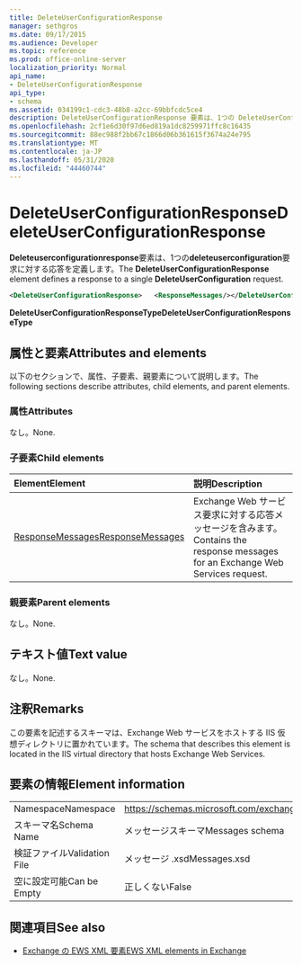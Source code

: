 ```yaml
---
title: DeleteUserConfigurationResponse
manager: sethgros
ms.date: 09/17/2015
ms.audience: Developer
ms.topic: reference
ms.prod: office-online-server
localization_priority: Normal
api_name:
- DeleteUserConfigurationResponse
api_type:
- schema
ms.assetid: 034199c1-cdc3-48b8-a2cc-69bbfcdc5ce4
description: DeleteUserConfigurationResponse 要素は、1つの DeleteUserConfiguration 要求に対する応答を定義します。
ms.openlocfilehash: 2cf1e6d30f97d6ed819a1dc8259971ffc8c16435
ms.sourcegitcommit: 88ec988f2bb67c1866d06b361615f3674a24e795
ms.translationtype: MT
ms.contentlocale: ja-JP
ms.lasthandoff: 05/31/2020
ms.locfileid: "44460744"
---
```

# <a name="deleteuserconfigurationresponse"></a><span data-ttu-id="04b8a-103">DeleteUserConfigurationResponse</span><span class="sxs-lookup"><span data-stu-id="04b8a-103">DeleteUserConfigurationResponse</span></span>

<span data-ttu-id="04b8a-104">**Deleteuserconfigurationresponse**要素は、1つの**deleteuserconfiguration**要求に対する応答を定義します。</span><span class="sxs-lookup"><span data-stu-id="04b8a-104">The **DeleteUserConfigurationResponse** element defines a response to a single **DeleteUserConfiguration** request.</span></span> 
  
```xml
<DeleteUserConfigurationResponse>   <ResponseMessages/></DeleteUserConfigurationResponse>
```

 <span data-ttu-id="04b8a-105">**DeleteUserConfigurationResponseType**</span><span class="sxs-lookup"><span data-stu-id="04b8a-105">**DeleteUserConfigurationResponseType**</span></span>
## <a name="attributes-and-elements"></a><span data-ttu-id="04b8a-106">属性と要素</span><span class="sxs-lookup"><span data-stu-id="04b8a-106">Attributes and elements</span></span>

<span data-ttu-id="04b8a-107">以下のセクションで、属性、子要素、親要素について説明します。</span><span class="sxs-lookup"><span data-stu-id="04b8a-107">The following sections describe attributes, child elements, and parent elements.</span></span>
  
### <a name="attributes"></a><span data-ttu-id="04b8a-108">属性</span><span class="sxs-lookup"><span data-stu-id="04b8a-108">Attributes</span></span>

<span data-ttu-id="04b8a-109">なし。</span><span class="sxs-lookup"><span data-stu-id="04b8a-109">None.</span></span>
  
### <a name="child-elements"></a><span data-ttu-id="04b8a-110">子要素</span><span class="sxs-lookup"><span data-stu-id="04b8a-110">Child elements</span></span>

|<span data-ttu-id="04b8a-111">**Element**</span><span class="sxs-lookup"><span data-stu-id="04b8a-111">**Element**</span></span>|<span data-ttu-id="04b8a-112">**説明**</span><span class="sxs-lookup"><span data-stu-id="04b8a-112">**Description**</span></span>|
|:-----|:-----|
|[<span data-ttu-id="04b8a-113">ResponseMessages</span><span class="sxs-lookup"><span data-stu-id="04b8a-113">ResponseMessages</span></span>](responsemessages.md) <br/> |<span data-ttu-id="04b8a-114">Exchange Web サービス要求に対する応答メッセージを含みます。</span><span class="sxs-lookup"><span data-stu-id="04b8a-114">Contains the response messages for an Exchange Web Services request.</span></span>  <br/> |
   
### <a name="parent-elements"></a><span data-ttu-id="04b8a-115">親要素</span><span class="sxs-lookup"><span data-stu-id="04b8a-115">Parent elements</span></span>

<span data-ttu-id="04b8a-116">なし。</span><span class="sxs-lookup"><span data-stu-id="04b8a-116">None.</span></span>
  
## <a name="text-value"></a><span data-ttu-id="04b8a-117">テキスト値</span><span class="sxs-lookup"><span data-stu-id="04b8a-117">Text value</span></span>

<span data-ttu-id="04b8a-118">なし。</span><span class="sxs-lookup"><span data-stu-id="04b8a-118">None.</span></span>
  
## <a name="remarks"></a><span data-ttu-id="04b8a-119">注釈</span><span class="sxs-lookup"><span data-stu-id="04b8a-119">Remarks</span></span>

<span data-ttu-id="04b8a-120">この要素を記述するスキーマは、Exchange Web サービスをホストする IIS 仮想ディレクトリに置かれています。</span><span class="sxs-lookup"><span data-stu-id="04b8a-120">The schema that describes this element is located in the IIS virtual directory that hosts Exchange Web Services.</span></span>
  
## <a name="element-information"></a><span data-ttu-id="04b8a-121">要素の情報</span><span class="sxs-lookup"><span data-stu-id="04b8a-121">Element information</span></span>

|||
|:-----|:-----|
|<span data-ttu-id="04b8a-122">Namespace</span><span class="sxs-lookup"><span data-stu-id="04b8a-122">Namespace</span></span>  <br/> |https://schemas.microsoft.com/exchange/services/2006/messages  <br/> |
|<span data-ttu-id="04b8a-123">スキーマ名</span><span class="sxs-lookup"><span data-stu-id="04b8a-123">Schema Name</span></span>  <br/> |<span data-ttu-id="04b8a-124">メッセージスキーマ</span><span class="sxs-lookup"><span data-stu-id="04b8a-124">Messages schema</span></span>  <br/> |
|<span data-ttu-id="04b8a-125">検証ファイル</span><span class="sxs-lookup"><span data-stu-id="04b8a-125">Validation File</span></span>  <br/> |<span data-ttu-id="04b8a-126">メッセージ .xsd</span><span class="sxs-lookup"><span data-stu-id="04b8a-126">Messages.xsd</span></span>  <br/> |
|<span data-ttu-id="04b8a-127">空に設定可能</span><span class="sxs-lookup"><span data-stu-id="04b8a-127">Can be Empty</span></span>  <br/> |<span data-ttu-id="04b8a-128">正しくない</span><span class="sxs-lookup"><span data-stu-id="04b8a-128">False</span></span>  <br/> |
   
## <a name="see-also"></a><span data-ttu-id="04b8a-129">関連項目</span><span class="sxs-lookup"><span data-stu-id="04b8a-129">See also</span></span>

- [<span data-ttu-id="04b8a-130">Exchange の EWS XML 要素</span><span class="sxs-lookup"><span data-stu-id="04b8a-130">EWS XML elements in Exchange</span></span>](ews-xml-elements-in-exchange.md)

